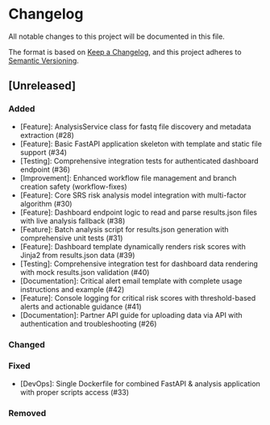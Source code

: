 # Changelog

All notable changes to this project will be documented in this file.

The format is based on [Keep a Changelog](https://keepachangelog.com/en/1.0.0/),
and this project adheres to [Semantic Versioning](https://semver.org/spec/v2.0.0.html).

## [Unreleased]

### Added
- [Feature]: AnalysisService class for fastq file discovery and metadata extraction (#28)
- [Feature]: Basic FastAPI application skeleton with template and static file support (#34)
- [Testing]: Comprehensive integration tests for authenticated dashboard endpoint (#36)
- [Improvement]: Enhanced workflow file management and branch creation safety (workflow-fixes)
- [Feature]: Core SRS risk analysis model integration with multi-factor algorithm (#30)
- [Feature]: Dashboard endpoint logic to read and parse results.json files with live analysis fallback (#38)
- [Feature]: Batch analysis script for results.json generation with comprehensive unit tests (#31)
- [Feature]: Dashboard template dynamically renders risk scores with Jinja2 from results.json data (#39)
- [Testing]: Comprehensive integration test for dashboard data rendering with mock results.json validation (#40)
- [Documentation]: Critical alert email template with complete usage instructions and example (#42)
- [Feature]: Console logging for critical risk scores with threshold-based alerts and actionable guidance (#41)
- [Documentation]: Partner API guide for uploading data via API with authentication and troubleshooting (#26)

### Changed

### Fixed
- [DevOps]: Single Dockerfile for combined FastAPI & analysis application with proper scripts access (#33)

### Removed
